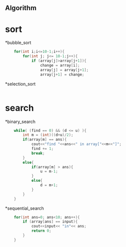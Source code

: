 ## Algorithm

# sort

*bubble_sort

```c++
    for(int i;i<=10-1;i++){
        for(int j; j<= 10-1;j++){
            if (array[j]>array[j+1]){
                change = array[i];
                array[j] = array[j+1];
                array[j+1] = change;
```

*selection_sort

```

```

# search

*binary_search

```c++
    while( (find == 0) && (d <= u) ){
        int m = (int)((d+u)/2);
        if(array[m] == ans){
            cout<<"find "<<ans<<" in array["<<m<<"]";
            find += 1;
            break; 
        }
        else{
            if(array[m] > ans){
                u = m-1;
            }
            else{
                d = m+1;
            }
        }
    }
```

*sequential_search

```c++
	for(int ans=0; ans<10; ans++){
		if (array[ans] == input){
			cout<<input<< "in"<< ans;
			return 0; 
		}
	}
```

